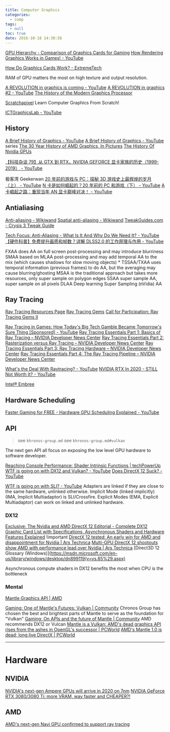 ```yaml
---
title: Computer Graphics
categories:
  - comp
tags:
  - null
toc: true
date: 2016-10-18 14:30:58
---
```


[GPU Hierarchy - Comparison of Graphics Cards for Gaming](http://www.tomshardware.com/reviews/gpu-hierarchy,4388.html)
[How Rendering Graphics Works in Games! - YouTube](https://www.youtube.com/watch?v=cvcAjgMUPUA)

[How Do Graphics Cards Work? - ExtremeTech](https://www.extremetech.com/gaming/269335-how-graphics-cards-work)

RAM of GPU matters the most on high texture and output resolution.

[A REVOLUTION in graphics is coming - YouTube](https://www.youtube.com/watch?v=i537qwchiAw)
[A REVOLUTION in graphics #2 - YouTube](https://www.youtube.com/watch?v=h8H_7VguCzg)
[The History of the Modern Graphics Processor](https://www.techspot.com/article/650-history-of-the-gpu/)

[Scratchapixel](https://www.scratchapixel.com/index.php) Learn Computer Graphics From Scratch!

[ICTGraphicsLab - YouTube](https://www.youtube.com/channel/UCOgm-72B_tibAM2I5j-mBiQ)

## History

[A Brief History of Graphics - YouTube](https://www.youtube.com/watch?v=QyjyWUrHsFc)
[A Brief History of Graphics - YouTube](https://www.youtube.com/playlist?list=PLOQZmjD6P2HlOoEVKOPaCFvLnjP865X1f) series
[The 30 Year History of AMD Graphics, In Pictures](http://www.tomshardware.com/picturestory/735-history-of-amd-graphics.html)
[The History Of Nvidia GPUs](http://www.tomshardware.com/picturestory/715-history-of-nvidia-gpus.html)

[【科技杂谈 79】从 GTX 到 RTX，NVIDIA GEFORCE 显卡家族的历史（1999-2019） - YouTube](https://www.youtube.com/watch?v=UUxUCVlXV0A)

极客湾 Geekerwan
[20 年前的游戏与 PC：探秘 3D 游戏史上最辉煌的岁月（上） - YouTube](https://www.youtube.com/watch?v=TeJ2IFae2-0)
[N 卡是如何崛起的？20 年前的 PC 和游戏（下） - YouTube](https://www.youtube.com/watch?v=JsVfKeJKJu0)
[A 卡崛起之路：重现当年 AN 显卡巅峰对决！ - YouTube](https://www.youtube.com/watch?v=BlI9PVQA8ZA)

## Antialiasing

[Anti-aliasing - Wikiwand](http://www.wikiwand.com/en/Anti-aliasing)
[Spatial anti-aliasing - Wikiwand](http://www.wikiwand.com/en/Spatial_anti-aliasing)
[TweakGuides.com - Crysis 3 Tweak Guide](http://www.tweakguides.com/Crysis3_6.html)

[Tech Focus: Anti-Aliasing - What Is It And Why Do We Need It? - YouTube](https://www.youtube.com/watch?v=NbrA4Nxd8Vo)
[【硬件科普】免费提升画质和帧数？详解 DLSS2.0 的工作原理与作用 - YouTube](https://www.youtube.com/watch?v=Hi5vbf7sdVQ)

FXAA does AA on full screen post-processing and may introduce blurriness
SMAA based on MLAA post-processing and may add temporal AA to the mix (which causes shadows for slow moving objects) \*
TSSAA/TXAA uses temporal information (previous frames) to do AA, but the averaging may cause blurring/ghosting
MSAA is the traditional approach but takes more resources, only super sample on polygon edges
SSAA super sample AA, super sample on all pixels
DLAA Deep learning Super Sampling (nVidia) AA

## Ray Tracing

[Ray Tracing Resources Page](http://www.realtimerendering.com/raytracing.html)
[Ray Tracing Gems](https://www.realtimerendering.com/raytracinggems/)
[Call for Participation: Ray Tracing Gems II](https://www.realtimerendering.com/raytracinggems/rtg2/index.html)

[Ray Tracing in Games: How Today's Big Tech Gamble Became Tomorrow's Sure Thing [Sponsored] - YouTube](https://www.youtube.com/watch?v=SJ0NzZAkPlo)
[Ray Tracing Essentials Part 1: Basics of Ray Tracing – NVIDIA Developer News Center](https://news.developer.nvidia.com/ray-tracing-essentials-part-1-basics-of-ray-tracing/)
[Ray Tracing Essentials Part 2: Rasterization versus Ray Tracing – NVIDIA Developer News Center](https://news.developer.nvidia.com/ray-tracing-essentials-part-2-rasterization-versus-ray-tracing/)
[Ray Tracing Essentials Part 3: Ray Tracing Hardware – NVIDIA Developer News Center](https://news.developer.nvidia.com/ray-tracing-essentials-part-3-ray-tracing-hardware/)
[Ray Tracing Essentials Part 4: The Ray Tracing Pipeline – NVIDIA Developer News Center](https://news.developer.nvidia.com/ray-tracing-essentials-part-4-the-ray-tracing-pipeline/)

[What's the Deal With Raytracing? - YouTube](https://www.youtube.com/watch?v=lyfTPG-dwOE)
[NVIDIA RTX In 2020 - STILL Not Worth It? - YouTube](https://www.youtube.com/watch?v=QETexVf8Gz8)

[Intel® Embree](https://www.embree.org/)

## Hardware Scheduling

[Faster Gaming for FREE - Hardware GPU Scheduling Explained - YouTube](https://www.youtube.com/watch?v=47VDnHyCUig)

## API

> see `khronos-group.md`
> see `khronos-group.md#vulkan`

The next gen API all focus on exposing the low level GPU hardware to software developer.

[Reaching Console Performance: Shader Intrinsic Functions | techPowerUp](https://www.techpowerup.com/226960/closer-to-the-metal-shader-intrinsic-functions)
[WTF is going on with DX12 and Vulkan? - YouTube](https://www.youtube.com/watch?v=r0fgEVEgK_k)
[Does DirectX 12 Suck? - YouTube](https://www.youtube.com/watch?v=ApvTaSAG--4)

[WTF is going on with SLI? - YouTube](https://www.youtube.com/watch?v=A91BPapLK38)
Adapters are linked if they are close to the same hardware, unlinked otherwise.
Implicit Mode (linked implicitly) (IMA, Implicit Multiadaptor) is SLI/Crossfire.
Explicit Modes (EMA, Explicit Multiadaptor) can work on linked and unlinked hardware.

### DX12

[Exclusive: The Nvidia and AMD DirectX 12 Editorial - Complete DX12 Graphic Card List with Specifications, Asynchronous Shaders and Hardware Features Explained](http://wccftech.com/nvidia-amd-directx-12-graphic-card-list-features-explained/) !important
[DirectX 12 tested: An early win for AMD and disappointment for Nvidia | Ars Technica](http://arstechnica.com/gaming/2015/08/directx-12-tested-an-early-win-for-amd-and-disappointment-for-nvidia/)
[Multi-GPU DirectX 12 shootouts show AMD with performance lead over Nvidia | Ars Technica](http://arstechnica.com/gaming/2016/02/directx-12-amd-and-nvidia-gpus-finally-work-together-but-amd-still-has-the-lead/)
[Direct3D 12 Glossary (Windows)](https://msdn.microsoft.com/en-us/library/windows/desktop/dn899119(v=vs.85%29.aspx)

Asynchronous compute shaders in DX12 benefits the most when CPU is the bottleneck

### Mental

[Mantle Graphics API | AMD](http://www.amd.com/mantleen-us/innovations/software-technologies/technologies-gaming/mantle)

[Gaming: One of Mantle's Futures: Vulkan | Community](https://community.amd.com/community/gaming/blog/2015/05/12/one-of-mantles-futures-vulkan) Chronos Group has chosen the best and brightest parts of Mantle to serve as the foundation for "Vulkan"
[Gaming: On APIs and the future of Mantle | Community](https://community.amd.com/community/gaming/blog/2015/05/12/on-apis-and-the-future-of-mantle) AMD recommends DX12 or Vulcan
[Mantle is a Vulkan: AMD's dead graphics API rises from the ashes in OpenGL's successor | PCWorld](http://www.pcworld.com/article/2894036/mantle-is-a-vulkan-amds-dead-graphics-api-rises-from-the-ashes-as-opengls-successor.html)
[AMD's Mantle 1.0 is dead; long live DirectX | PCWorld](http://www.pcworld.com/article/2891672/amds-mantle-10-is-dead-long-live-directx.html)

---

# Hardware

## NVIDIA

[NVIDIA's next-gen Ampere GPUs will arrive in 2020 on 7nm](https://www.tweaktown.com/news/64340/nvidias-next-gen-ampere-gpus-arrive-2020-7nm/index.html)
[NVIDIA GeForce RTX 3080/3080 Ti: more VRAM, way faster and CHEAPER?!](https://www.tweaktown.com/news/68455/nvidia-geforce-rtx-3080-ti-more-vram-way-faster-cheaper/amp.html)

## AMD

[AMD's next-gen Navi GPU confirmed to support ray tracing](https://www.tweaktown.com/news/65582/amds-next-gen-navi-gpu-confirmed-support-ray-tracing/index.html)
